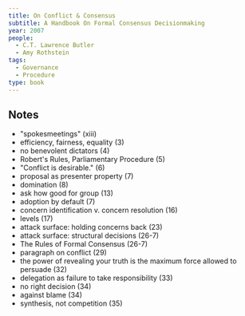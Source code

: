 ```yaml
---
title: On Conflict & Consensus
subtitle: A Handbook On Formal Consensus Decisionmaking
year: 2007
people:
  - C.T. Lawrence Butler
  - Amy Rothstein
tags:
  - Governance
  - Procedure
type: book
---
```


## Notes
- "spokesmeetings"  (xiii)
- efficiency, fairness, equality  (3)
- no benevolent dictators  (4)
- Robert's Rules, Parliamentary Procedure  (5)
- "Conflict is desirable."  (6)
- proposal as presenter property  (7)
- domination  (8)
- ask how good for group  (13)
- adoption by default  (7)
- concern identification v. concern resolution  (16)
- levels  (17)
- attack surface: holding concerns back  (23)
- attack surface: structural decisions  (26-7)
- The Rules of Formal Consensus  (26-7)
- paragraph on conflict  (29)
- the power of revealing your truth is the maximum force allowed to persuade  (32)
- delegation as failure to take responsibility  (33)
- no right decision  (34)
- against blame  (34)
- synthesis, not competition  (35)
